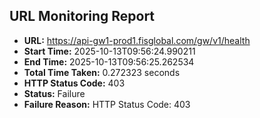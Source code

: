 ## URL Monitoring Report

- **URL:** https://api-gw1-prod1.fisglobal.com/gw/v1/health
- **Start Time:** 2025-10-13T09:56:24.990211
- **End Time:** 2025-10-13T09:56:25.262534
- **Total Time Taken:** 0.272323 seconds
- **HTTP Status Code:** 403
- **Status:** Failure
- **Failure Reason:** HTTP Status Code: 403
